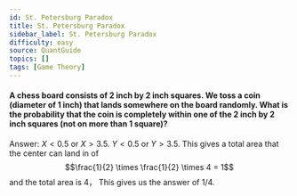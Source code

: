 ```yaml
---
id: St. Petersburg Paradox
title: St. Petersburg Paradox
sidebar_label: St. Petersburg Paradox
difficulty: easy
source: QuantGuide
topics: []
tags: [Game Theory]
---
```


#### A chess board consists of 2 inch by 2 inch squares. We toss a coin (diameter of 1 inch) that lands somewhere on the board randomly. What is the probability that the coin is completely within one of the 2 inch by 2 inch squares (not on more than 1 square)?

Answer: $X<0.5$ or $X>3.5$. $Y<0.5$ or $Y>3.5$. This gives a total area that the center can land in of $$\frac{1}{2} \times \frac{1}{2} \times 4 = 1$$ and the total area is 4， This gives us the answer of 1/4.